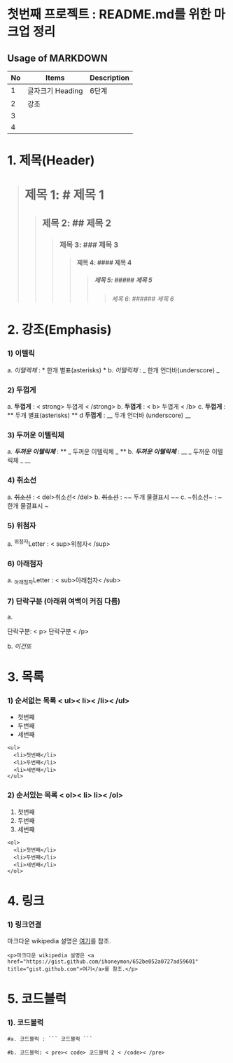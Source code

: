 # 첫번째 프로젝트 : README.md를 위한 마크업 정리
## Usage of MARKDOWN 

|No|Items|Description|
|--|--|--|
| 1 | 글자크기 Heading | 6단계   |
| 2 | 강조 |  |
| 3 |  |  |
| 4 |  |  |

# 1.    제목(Header)
> # 제목 1: # 제목 1
>> ## 제목 2:  ## 제목 2
>>> ### 제목 3: ### 제목 3
>>>> #### 제목 4: #### 제목 4
>>>>> ##### 제목 5: ##### 제목 5
>>>>>> ###### 제목 6: ###### 제목 6

# 2. **강조(Emphasis)**
### 1) 이텔릭
  a. *이텔렉체* : * 한개 별표(asterisks) *
  b. _이텔릭체_ : _ 한개 언더바(underscore) _
### 2) 두껍게 
  a. <strong>두껍게</strong> : < strong> 두껍게 < /strong>
  b. <b>두껍게</b> : < b> 두껍게 < /b>
  c. **두껍게** : ** 두개 별표(asterisks) ** 
  d __두껍게__ :  __ 두개 언더바 (underscore) __
### 3) 두꺼운 이텔릭체
  a. **_두꺼운 이텔릭체_** :  ** _ 두꺼운 이텔릭체 _ **
  b. ___두꺼운 이텔릭체___ : __ _ 두꺼운 이텔릭체 _ __
### 4) 취소선
  a. <del>취소선</del> :  < del>취소선< /del>
  b. ~~취소선~~ : ~~ 두개 물결표시 ~~
  c. ~취소선~ : ~ 한개 물결표시 ~
### 5) 위첨자
  a. <sup>위첨자</sup>Letter : < sup>위첨자< /sup>
### 6) 아래첨자
  a. <sub>아래첨자</sub>Letter : < sub>아래첨자< /sub>
### 7) 단락구분 (아래위 여백이 커짐 다름)
  a. <p>단락구분: < p> 단락구분 < /p> </p> 
  b. _<em>이건또</em>_

# 3. 목록
### 1) 순서없는 목록 < ul>< li>< /li>< /ul>
  <ul>
    <li>첫번째</li>
    <li>두번째</li>
    <li>세번째</li>
  </ul>

```
<ul>
  <li>첫번째</li>
  <li>두번째</li>
  <li>세번째</li>
</ul>
```
  
### 2) 순서있는 목록 < ol>< li></li> li>< /ol>
  <ol>
    <li>첫번째</li>
    <li>두번째</li>
    <li>세번째</li>
  </ol>
  
```
<ol>
  <li>첫번째</li>
  <li>두번째</li>
  <li>세번째</li>
</ol>
```
# 4. 링크
### 1) 링크연결
<p>마크다운 wikipedia 설명은 <a href="https://gist.github.com/ihoneymon/652be052a0727ad59601" title="gist.github.com">여기</a>를 참조.</p>

```
<p>마크다운 wikipedia 설명은 <a href="https://gist.github.com/ihoneymon/652be052a0727ad59601" title="gist.github.com">여기</a>를 참조.</p>
```
# 5. 코드블럭
### 1). 코드블럭
```
#a. 코드블럭 : ``` 코드블럭 ```
```

<pre><code>#b. 코드블럭: < pre>< code> 코드블럭 2 < /code>< /pre> </code></pre>

